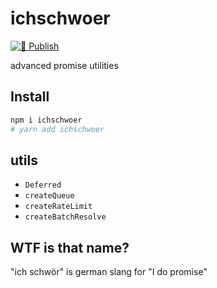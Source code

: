 # ichschwoer

[![🚀 Publish](https://github.com/Xiphe/ichschwoer/actions/workflows/release.yml/badge.svg)](https://github.com/Xiphe/ichschwoer/actions/workflows/release.yml)

advanced promise utilities

## Install

```sh
npm i ichschwoer
# yarn add ichschwoer
```

## utils

- `Deferred`
- `createQueue`
- `createRateLimit`
- `createBatchResolve`

## WTF is that name?

"ich schwör" is german slang for "I do promise"
